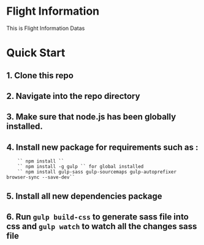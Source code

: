 # Flight Information
This is Flight Information Datas

# Quick Start
## 1. Clone this repo
## 2. Navigate into the repo directory
## 3. Make sure that node.js has been globally installed.
## 4. Install new package for requirements such as :
        `` npm install ``
        `` npm install -g gulp `` for global installed
        `` npm install gulp-sass gulp-sourcemaps gulp-autoprefixer browser-sync --save-dev``
## 5. Install all new dependencies package
## 6. Run ``gulp build-css`` to generate sass file into css and ``gulp watch`` to watch all the changes sass file
